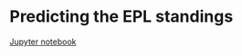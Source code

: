 # Predicting the EPL standings

[Jupyter notebook](https://github.com/arjology/data_science/blob/master/EPL/epl_predictions.ipynb)